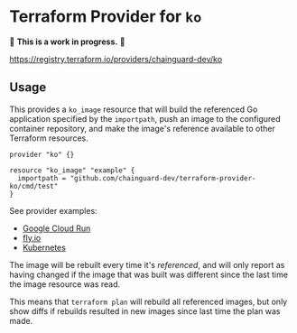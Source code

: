 # Terraform Provider for `ko`

🚨 **This is a work in progress.** 🚨

https://registry.terraform.io/providers/chainguard-dev/ko

## Usage

This provides a `ko_image` resource that will build the referenced Go application specified by the `importpath`, push an image to the configured container repository, and make the image's reference available to other Terraform resources.

```
provider "ko" {}

resource "ko_image" "example" {
  importpath = "github.com/chainguard-dev/terraform-provider-ko/cmd/test"
}
```

See provider examples:

- [Google Cloud Run](./provider-examples/cloudrun/README.md)
- [fly.io](./provider-examples/fly.io/README.md)
- [Kubernetes](./provider-examples/kubernetes/README.md)

The image will be rebuilt every time it's _referenced_, and will only report as having changed if the image that was built was different since the last time the image resource was read.

This means that `terraform plan` will rebuild all referenced images, but only show diffs if rebuilds resulted in new images since last time the plan was made.
